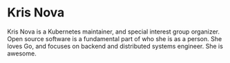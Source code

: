 # Kris Nova

Kris Nova is a Kubernetes maintainer, and special interest group organizer. 
Open source software is a fundamental part of who she is as a person.
She loves Go, and focuses on backend and distributed systems engineer.
She is awesome.
